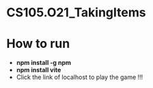 # CS105.O21_TakingItems

# How to run 
* **npm install -g npm**
* **npm install vite** 
* Click the link of localhost to play the game !!!